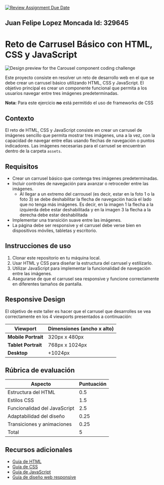 [![Review Assignment Due Date](https://classroom.github.com/assets/deadline-readme-button-22041afd0340ce965d47ae6ef1cefeee28c7c493a6346c4f15d667ab976d596c.svg)](https://classroom.github.com/a/hguNOMc5)


## Juan Felipe Lopez Moncada Id: 329645
# Reto de Carrusel Básico con HTML, CSS y JavaScript

![Design preview for the Carousel component coding challenge](./assets/mockup.png)

Este proyecto consiste en resolver un reto de desarrollo web en el que se debe crear un carrusel básico utilizando HTML, CSS y JavaScript. El objetivo principal es crear un componente funcional que permita a los usuarios navegar entre tres imágenes predeterminadas.

**Nota:** Para este ejercicio **no** está permitido el uso de frameworks de CSS

## Contexto

El reto de HTML, CSS y JavaScript consiste en crear un carrusel de imágenes sencillo que permita mostrar tres imágenes, una a la vez, con la capacidad de navegar entre ellas usando flechas de navegación o puntos indicadores. Las imágenes necesarias para el carrusel se encuentran dentro de la carpeta `assets`.

## Requisitos

- Crear un carrusel básico que contenga tres imágenes predeterminadas.
- Incluir controles de navegación para avanzar o retroceder entre las imágenes.
  - Al llegar a un extremo del carrousel (es decir, estar en la foto 1 o la foto 3) se debe deshabilitar la flecha de navegación hacía el lado que no tenga más imágenes. Es decir, en la imagen 1 la flecha a la izquierda debe estar deshabilitada y en la imagen 3 la flecha a la derecha debe estar deshabilitada 
- Implementar una transición suave entre las imágenes.
- La página debe ser responsive y el carrusel debe verse bien en dispositivos móviles, tabletas y escritorio.

## Instrucciones de uso

1. Clonar este repositorio en tu máquina local.
2. Usar HTML y CSS para diseñar la estructura del carrusel y estilizarlo.
3. Utilizar JavaScript para implementar la funcionalidad de navegación entre las imágenes.
4. Asegurarse de que el carrusel sea responsive y funcione correctamente en diferentes tamaños de pantalla.

## Responsive Design

El objetivo de este taller es hacer que el carrusel que desarrolles se vea correctamente en los 4 viewports presentados a continuación:

| Viewport            | Dimensiones (ancho x alto) |
| ------------------- | -------------------------- |
| **Mobile Portrait** | 320px x 480px              |
| **Tablet Portrait** | 768px x 1024px             |
| **Desktop**         | +1024px                    |

## Rúbrica de evaluación

| Aspecto                     | Puntuación |
| --------------------------- | ---------- |
| Estructura del HTML          | 0.5        |
| Estilos CSS                 | 1.5        |
| Funcionalidad del JavaScript | 2.5        |
| Adaptabilidad del diseño    | 0.25        |
| Transiciones y animaciones    | 0.25        |
| Total                       | 5          |

## Recursos adicionales

- [Guía de HTML](https://www.w3schools.com/html/)
- [Guía de CSS](https://www.w3schools.com/css/)
- [Guía de JavaScript](https://www.w3schools.com/js/)
- [Guía de diseño web responsive](https://www.w3schools.com/html/html_responsive.asp)
